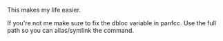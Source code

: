 This makes my life easier.

If you're not me make sure to fix the dbloc variable in panfcc.  Use the full path so you can alias/symlink the command.